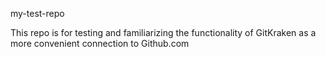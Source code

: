 my-test-repo

This repo 
is for testing and familiarizing 
the functionality of GitKraken 
as a more convenient connection
to Github.com